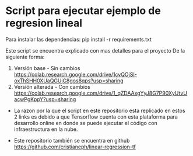 # Script para ejecutar ejemplo de regresion lineal

Para instalar las dependencias: pip install -r requirements.txt

Este script se encuentra explicado con mas detalles para el proyecto
De la siguiente forma:

1. Versión base - Sin cambios https://colab.research.google.com/drive/1cvQOjSI-oxThSHH0XUaQGUjC8gos8qps?usp=sharing
2. Versión alterada - Con cambios https://colab.research.google.com/drive/1_qZDAAxgYyJ8G7P90XyUtvUacwPgKppY?usp=sharing

* La razon por la que el script en este repositorio esta replicado en estos 2 links es debido a que Tensorflow cuenta 
con esta plataforma para desarrollo online en donde se puede ejecutar el código con infraestructura en la nube.

* Este repositorio también se encuentra en github https://github.com/cristianeph/linear-regression-tf  